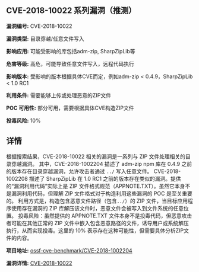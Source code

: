 ## CVE-2018-10022 系列漏洞（推测）

**漏洞编号:** CVE-2018-10022

**漏洞类型:** 目录穿越/任意文件写入

**影响应用:** 可能受影响的库包括adm-zip, SharpZipLib等

**危害等级:** 高危，可能导致任意文件写入，远程代码执行

**影响版本:** 受影响的版本根据具体CVE而定，例如adm-zip < 0.4.9，SharpZipLib < 1.0 RC1

**利用条件:** 需要能够上传或处理恶意的ZIP文件

**POC 可用性:** 部分可用，需要根据具体CVE构造ZIP文件

**投毒风险:** 10%

## 详情

根据搜索结果，CVE-2018-10022 相关的漏洞是一系列与 ZIP 文件处理相关的目录穿越漏洞。 其中，CVE-2018-1002204 描述了 adm-zip npm 库在 0.4.9 之前的版本存在目录穿越漏洞，允许攻击者通过 `../` 写入任意文件。 CVE-2018-1002208 描述了 SharpZipLib 在 1.0 RC1 之前的版本存在类似的漏洞。提供的“漏洞利用代码”实际上是 ZIP 文件格式规范（APPNOTE.TXT）。虽然它本身不是漏洞利用代码，但理解 ZIP 文件格式对于构造利用这些漏洞的 POC 是至关重要的。 利用方式是，构造包含恶意文件路径（包含`../`）的 ZIP 文件，当目标应用程序使用存在漏洞的 ZIP 库解压该文件时，恶意文件会被写入到文件系统的任意位置。 投毒风险：虽然提供的 APPNOTE.TXT 文件本身不是投毒代码，但恶意攻击者可能在其他正常的 ZIP 文件中嵌入包含恶意路径的文件，诱导用户或系统解压执行，从而实现投毒。这里的 10% 表示存在这种可能性，但需要具体分析ZIP文件的内容。

**项目地址:** [ossf-cve-benchmark/CVE-2018-1002204](https://github.com/ossf-cve-benchmark/CVE-2018-1002204)

**漏洞详情:** [CVE-2018-10022](https://nvd.nist.gov/vuln/detail/CVE-2018-10022)